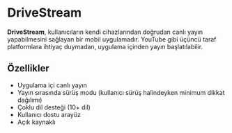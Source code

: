 # DriveStream

**DriveStream**, kullanıcıların kendi cihazlarından doğrudan canlı yayın yapabilmesini sağlayan bir mobil uygulamadır. YouTube gibi üçüncü taraf platformlara ihtiyaç duymadan, uygulama içinden yayın başlatılabilir.

## Özellikler

- Uygulama içi canlı yayın
- Yayın sırasında sürüş modu (kullanıcı sürüş halindeyken minimum dikkat dağılımı)
- Çoklu dil desteği (10+ dil)
- Kullanıcı dostu arayüz
- Açık kaynaklı